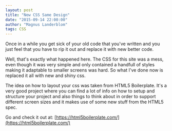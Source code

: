 ```yaml
---
layout: post
title: "New CSS Same Design"
date: "2015-09-14 22:00:00"
author: "Magnus Landerblom"
tags: CSS
---
```

Once in a while you get sick of your old code that you've written and you just
feel that you have to rip it out and replace it with new better code.

Well, that's exactly what happened here. The CSS for this site was a mess,
even though it was very simple and only contained a handfull of styles
making it adaptable to smaller screens was hard. So what I've done now is
replaced it all with new and shiny css.

The idea on how to layout your css was taken from HTML5 Boilerplate.
It's a very good project where you can find a lot of info on how to setup
and structure your project and also things to think about in order to support
different screen sizes and it makes use of some new stuff from the HTML5 spec.

Go and check it out at: [https://html5boilerplate.com/](https://html5boilerplate.com/)
